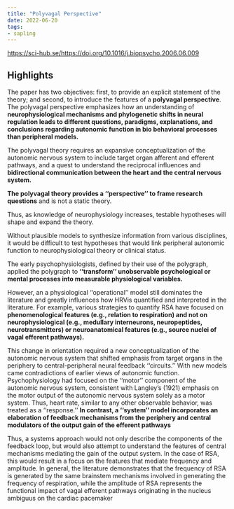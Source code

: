 ```yaml
---
title: "Polyvagal Perspective"
date: 2022-06-20
tags:
- sapling
---
```


https://sci-hub.se/https://doi.org/10.1016/j.biopsycho.2006.06.009

## Highlights
The paper has two objectives: first, to provide an explicit statement of the theory; and second, to introduce the features of a **polyvagal perspective**. The polyvagal perspective emphasizes how an understanding of **neurophysiological mechanisms and phylogenetic shifts in neural regulation leads to different questions, paradigms, explanations, and conclusions regarding autonomic function in bio behavioral processes than peripheral models.**

The polyvagal theory requires an expansive conceptualization of the autonomic nervous system to include target organ afferent and efferent pathways, and a quest to understand the reciprocal influences and **bidirectional communication between the heart and the central nervous system.**

**The polyvagal theory provides a ‘‘perspective’’ to frame research questions** and is not a static theory. 

Thus, as knowledge of neurophysiology
increases, testable hypotheses will shape and expand the theory.

Without plausible models to synthesize information from various disciplines, it would be difficult to test hypotheses that would link peripheral autonomic function to neurophysiological theory or clinical status.

The early psychophysiologists, defined by their use of the polygraph, applied the polygraph to **‘‘transform’’ unobservable psychological or mental processes into measurable physiological variables.**

However, an a physiological ‘‘operational’’ model still dominates the literature and greatly influences how HRVis quantified and interpreted in the literature. For example, various strategies to quantify RSA have focused on **phenomenological features (e.g., relation to respiration) and not on neurophysiological (e.g., medullary interneurons, neuropeptides, neurotransmitters) or neuroanatomical features (e.g., source nuclei of vagal efferent pathways).**

This change in orientation required a new conceptualization
of the autonomic nervous system that shifted emphasis from
target organs in the periphery to central-peripheral neural
feedback ‘‘circuits.’’ With new models came contradictions of
earlier views of autonomic function. Psychophysiology had
focused on the ‘‘motor’’ component of the autonomic nervous
system, consistent with Langley’s (1921) emphasis on the
motor output of the autonomic nervous system solely as a motor
system. Thus, heart rate, similar to any other observable
behavior, was treated as a ‘‘response.’’ **In contrast, a ‘‘system’’
model incorporates an elaboration of feedback mechanisms
from the periphery and central modulators of the output gain of
the efferent pathways**

Thus, a systems approach would not only describe the components of the feedback loop, but would also attempt to understand the features of central mechanisms mediating the gain of the output system. In the case of RSA, this would result in a focus on the features that mediate frequency and amplitude. In general, the literature demonstrates that the frequency of RSA is generated by the same brainstem mechanisms involved in generating the frequency of respiration, while the amplitude of RSA represents the functional impact of vagal efferent pathways originating in the nucleus ambiguus on the cardiac pacemaker